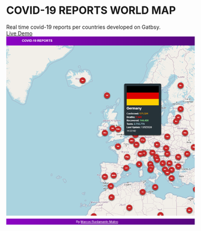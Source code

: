 # COVID-19 REPORTS WORLD MAP

Real time covid-19 reports per countries developed on Gatbsy.
<br><a href="https://covid-19-dd7e1.web.app/">Live Demo</a>
<br><img src="images.PNG" />

